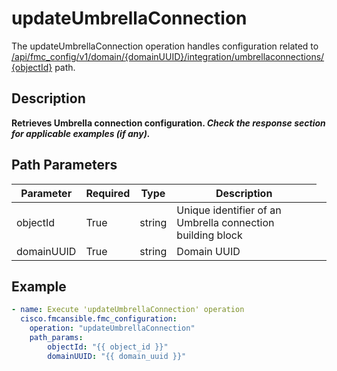 # updateUmbrellaConnection

The updateUmbrellaConnection operation handles configuration related to [/api/fmc_config/v1/domain/{domainUUID}/integration/umbrellaconnections/{objectId}](/paths//api/fmc_config/v1/domain/{domain_uuid}/integration/umbrellaconnections/{object_id}.md) path.&nbsp;
## Description
**Retrieves Umbrella connection configuration. _Check the response section for applicable examples (if any)._**

## Path Parameters
| Parameter | Required | Type | Description |
| --------- | -------- | ---- | ----------- |
| objectId | True | string <td colspan=3> Unique identifier of an Umbrella connection building block |
| domainUUID | True | string <td colspan=3> Domain UUID |

## Example
```yaml
- name: Execute 'updateUmbrellaConnection' operation
  cisco.fmcansible.fmc_configuration:
    operation: "updateUmbrellaConnection"
    path_params:
        objectId: "{{ object_id }}"
        domainUUID: "{{ domain_uuid }}"

```